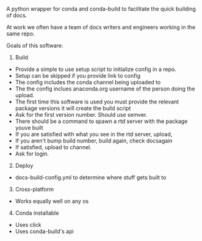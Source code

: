 A python wrapper for conda and conda-build to facilitate the quick building of docs.

At work we often have a team of docs writers and engineers working in the same repo.

Goals of this software:
1. Build
  - Provide a simple to use setup script to initialize config in a repo.
  - Setup can be skipped if you provide link to config
  - The config includes the conda channel being uploaded to
  - The the config inclues anaconda.org username of the person doing the upload.
  - The first time this software is used you must provide the relevant package versions it will create the build script
  - Ask for the first version number. Should use semver.
  - There should be a command to spawn a rtd server with the package youve built
  - If you are satisfied with what you see in the rtd server, upload,
  - If you aren't bump build number, build again, check docsagain
  - If satisfied, upload to channel.
  - Ask for login.

2. Deploy
  - docs-build-config.yml to determine where stuff gets built to

3. Cross-platform
  - Works equally well on any os

4. Conda installable
  - Uses click
  - Uses conda-build's api
 
